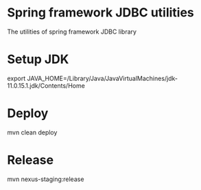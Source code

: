 # Spring framework JDBC utilities
The utilities of spring framework JDBC library
# Setup JDK
export JAVA_HOME=/Library/Java/JavaVirtualMachines/jdk-11.0.15.1.jdk/Contents/Home

# Deploy
mvn clean deploy

# Release
mvn nexus-staging:release
